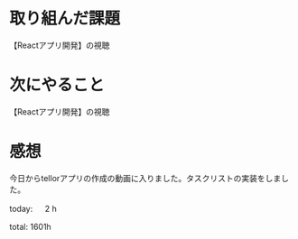 # 取り組んだ課題
【Reactアプリ開発】の視聴

# 次にやること
【Reactアプリ開発】の視聴

# 感想
今日からtellorアプリの作成の動画に入りました。タスクリストの実装をしました。


today: 　 2 h

total: 1601h
